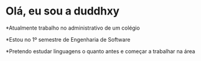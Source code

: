 # Olá, eu sou a duddhxy
*Atualmente trabalho no administrativo de um colégio

*Estou no 1º semestre de Engenharia de Software

*Pretendo estudar linguagens o quanto antes e começar a trabalhar na área
